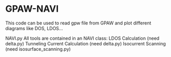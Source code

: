 # GPAW-NAVI
This code can be used to read gpw file from GPAW and plot different diagrams like DOS, LDOS...

NAVI.py
All tools are contained in an NAVI class:
LDOS Calculation (need delta.py)
Tunneling Current Calculation (need delta.py)
Isocurrent Scanning (need isosurface_scanning.py)

